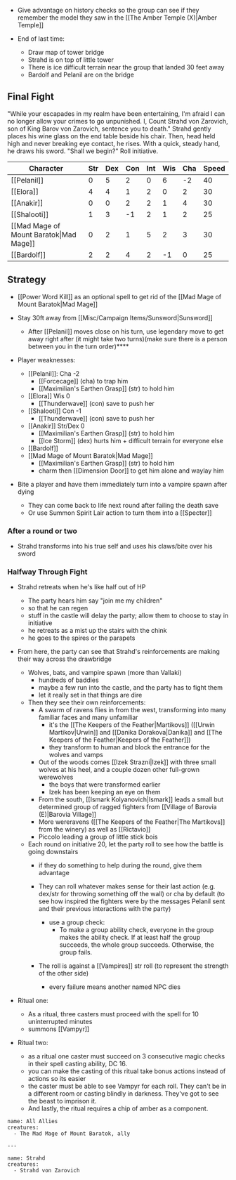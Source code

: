 
- Give advantage on history checks so the group can see if they remember the model they saw in the [[The Amber Temple (X)|Amber Temple]]



- End of last time:
	- Draw map of tower bridge
	- Strahd is on top of little tower
	- There is ice difficult terrain near the group that landed 30 feet away
	- Bardolf and Pelanil are on the bridge

## Final Fight

"While your escapades in my realm have been entertaining, I'm afraid I can no longer allow your crimes to go unpunished. I, Count Strahd von Zarovich, son of King Barov von Zarovich, sentence you to death." Strahd gently places his wine glass on the end table beside his chair. Then, head held high and never breaking eye contact, he rises. With a quick, steady hand, he draws his sword. "Shall we begin?" Roll initiative.


| Character                               | Str | Dex | Con | Int | Wis | Cha | Speed |
| --------------------------------------- | --- | --- | --- | --- | --- | --- | ----- |
| [[Pelanil]]                             | 0   | 5   | 2   | 0   | 6   | -2  | 40    |
| [[Elora]]                               | 4   | 4   | 1   | 2   | 0   | 2   | 30    |
| [[Anakir]]                              | 0   | 0   | 2   | 2   | 1   | 4   | 30    |
| [[Shalooti]]                            | 1   | 3   | -1  | 2   | 1   | 2   | 25    |
| [[Mad Mage of Mount Baratok\|Mad Mage]] | 0   | 2   | 1   | 5   | 2   | 3   | 30    |
| [[Bardolf]]                             | 2   | 2   | 4   | 2   | -1  | 0   | 25    |

## Strategy

- [[Power Word Kill]] as an optional spell to get rid of the [[Mad Mage of Mount Baratok|Mad Mage]]
- Stay 30ft away from [[Misc/Campaign Items/Sunsword|Sunsword]]
	- After [[Pelanil]] moves close on his turn, use legendary move to get away right after (it might take two turns)(make sure there is a person between you in the turn order)****
- Player weaknesses:
	- [[Pelanil]]: Cha -2
		- [[Forcecage]] (cha) to trap him
		- [[Maximilian's Earthen Grasp]] (str) to hold him
	- [[Elora]] Wis 0
		- [[Thunderwave]] (con) save to push her
	- [[Shalooti]] Con -1
		- [[Thunderwave]] (con) save to push her
	- [[Anakir]] Str/Dex 0
		- [[Maximilian's Earthen Grasp]] (str) to hold him
		- [[Ice Storm]] (dex) hurts him + difficult terrain for everyone else
	- [[Bardolf]]
	- [[Mad Mage of Mount Baratok|Mad Mage]]
		- [[Maximilian's Earthen Grasp]] (str) to hold him
		- charm then [[Dimension Door]] to get him alone and waylay him
	
- Bite a player and have them immediately turn into a vampire spawn after dying
	- They can come back to life next round after failing the death save
	- Or use Summon Spirit Lair action to turn them into a [[Specter]]

### After a round or two

- Strahd transforms into his true self and uses his claws/bite over his sword
### Halfway Through Fight

- Strahd retreats when he's like half out of HP
	- The party hears him say "join me my children"
	- so that he can regen
	- stuff in the castle will delay the party; allow them to choose to stay in initiative
	- he retreats as a mist up the stairs with the chink
	- he goes to the spires or the parapets
- From here, the party can see that Strahd's reinforcements are making their way across the drawbridge
	- Wolves, bats, and vampire spawn (more than Vallaki)
		- hundreds of baddies
		- maybe a few run into the castle, and the party has to fight them
		- let it really set in that things are dire
	- Then they see their own reinforcements:
		- A swarm of ravens flies in from the west, transforming into many familiar faces and many unfamiliar
			- it's the [[The Keepers of the Feather|Martikovs]] ([[Urwin Martikov|Urwin]] and [[Danika Dorakova|Danika]]  and [[The Keepers of the Feather|Keepers of the Feather]])
			- they transform to human and block the entrance for the wolves and vamps
		- Out of the woods comes [[Izek Strazni|Izek]] with three small wolves at his heel, and a couple dozen other full-grown werewolves
			- the boys that were transformed earlier
			- Izek has been keeping an eye on them
		- From the south, [[Ismark Kolyanovich|Ismark]] leads a small but determined group of ragged fighters from [[Village of Barovia (E)|Barovia Village]]
		- More wereravens ([[The Keepers of the Feather|The Martikovs]] from the winery) as well as [[Rictavio]]
		- Piccolo leading a group of little stick bois
	- Each round on initiative 20, let the party roll to see how the battle is going downstairs
		- if they do something to help during the round, give them advantage
		- They can roll whatever makes sense for their last action (e.g. dex/str for throwing something off the wall) or cha by default (to see how inspired the fighters were by the messages Pelanil sent and their previous interactions with the party)
			- use a group check:
				- To make a group ability check, everyone in the group makes the ability check. If at least half the group succeeds, the whole group succeeds. Otherwise, the group fails.

		- The roll is against a [[Vampires]] str roll (to represent the strength of the other side)
			- every failure means another named NPC dies

- Ritual one:
	- As a ritual, three casters must proceed with the spell for 10 uninterrupted minutes
	- summons [[Vampyr]]
- Ritual two:
	- as a ritual one caster must succeed on 3 consecutive magic checks in their spell casting ability, DC 16.
	- you can make the casting of this ritual take bonus actions instead of actions so its easier
	- the caster must be able to see Vampyr for each roll. They can't be in a different room or casting blindly in darkness. They've got to see the beast to imprison it.
	- And lastly, the ritual requires a chip of amber as a component.



```encounter-table
name: All Allies
creatures:
  - The Mad Mage of Mount Baratok, ally

---
  
name: Strahd
creatures:
  - Strahd von Zarovich
```
